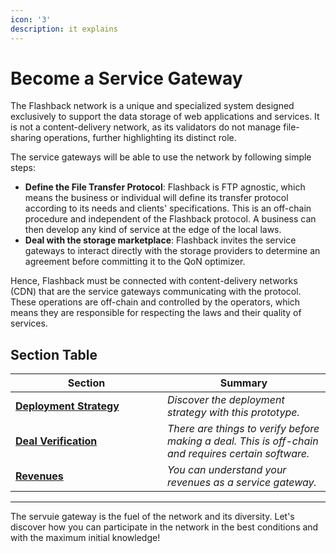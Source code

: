 ```yaml
---
icon: '3'
description: it explains
---
```


# Become a Service Gateway

The Flashback network is a unique and specialized system designed exclusively to support the data storage of web applications and services. It is not a content-delivery network, as its validators do not manage file-sharing operations, further highlighting its distinct role.

The service gateways will be able to use the network by following simple steps:

* **Define the File Transfer Protocol**: Flashback is FTP agnostic, which means the business or individual will define its transfer protocol according to its needs and clients' specifications. This is an off-chain procedure and independent of the Flashback protocol. A business can then develop any kind of service at the edge of the local laws.
* **Deal with the storage marketplace**: Flashback invites the service gateways to interact directly with the storage providers to determine an agreement before committing it to the QoN optimizer.

Hence, Flashback must be connected with content-delivery networks (CDN) that are the service gateways communicating with the protocol. These operations are off-chain and controlled by the operators, which means they are responsible for respecting the laws and their quality of services.

## Section Table

<table><thead><tr><th width="227">Section</th><th>Summary</th></tr></thead><tbody><tr><td><a href="deployment-strategy.md"><strong>Deployment Strategy</strong></a></td><td><em>Discover the deployment strategy with this prototype.</em></td></tr><tr><td><a href="deal-verification.md"><strong>Deal Verification</strong></a></td><td><em>There are things to verify before making a deal. This is off-chain and requires certain software.</em></td></tr><tr><td><a href="services-revenues.md"><strong>Revenues</strong></a></td><td><em>You can understand your revenues as a service gateway.</em></td></tr></tbody></table>

***

The servuie gateway is the fuel of the network and its diversity. Let's discover how you can participate in the network in the best conditions and with the maximum initial knowledge!

